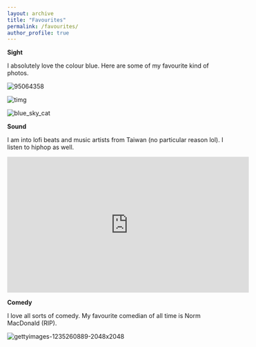 ```yaml
---
layout: archive
title: "Favourites"
permalink: /favourites/
author_profile: true
---
```


**Sight**

I absolutely love the colour blue. Here are some of my favourite kind of photos.

![95064358](https://user-images.githubusercontent.com/95064358/176353260-b207cb1a-dbcd-4691-9845-e9ebc52213b7.jpeg)

![timg](https://user-images.githubusercontent.com/95064358/176353353-8045297a-fe22-4b77-9d56-7780bbd1a95f.jpeg)

![blue_sky_cat](https://user-images.githubusercontent.com/95064358/176353368-981f4ee3-7b19-41b6-9213-93a82dea9f84.jpg)

**Sound**

I am into lofi beats and music artists from Taiwan (no particular reason lol). I listen to hiphop as well. 

<iframe width="560" height="315" src="https://www.youtube.com/embed/QlAKZ_aaPak" title="YouTube video player" frameborder="0" allow="accelerometer; autoplay; clipboard-write; encrypted-media; gyroscope; picture-in-picture" allowfullscreen></iframe>


**Comedy**

I love all sorts of comedy. My favourite comedian of all time is Norm MacDonald (RIP). 

![gettyimages-1235260889-2048x2048](https://user-images.githubusercontent.com/95064358/176353542-9e2e2d17-7edf-4a49-951a-2fe12b8ca58f.jpeg)
